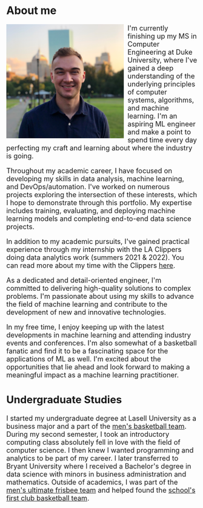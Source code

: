 # About me

<img align="left" width="310" height="300" src="resources/abzdel.png" style="float: left; margin-right: 10px;" >
<font size="+1.5">
<p>
I'm currently finishing up my MS in Computer Engineering at Duke University, where I've gained a deep understanding of the underlying principles of computer systems, algorithms, and machine learning. I'm an aspiring ML engineer and make a point to spend time every day perfecting my craft and learning about where the industry is going.

Throughout my academic career, I have focused on developing my skills in data analysis, machine learning, and DevOps/automation. I've worked on numerous projects exploring the intersection of these interests, which I hope to demonstrate through this portfolio. My expertise includes training, evaluating, and deploying machine learning models and completing end-to-end data science projects.

In addition to my academic pursuits, I've gained practical experience through my internship with the LA Clippers doing data analytics work (summers 2021 & 2022). You can read more about my time with the Clippers [here](./clippers.md).


As a dedicated and detail-oriented engineer, I'm committed to delivering high-quality solutions to complex problems. I'm passionate about using my skills to advance the field of machine learning and contribute to the development of new and innovative technologies.

In my free time, I enjoy keeping up with the latest developments in machine learning and attending industry events and conferences. I'm also somewhat of a basketball fanatic and find it to be a fascinating space for the applications of ML as well. I'm excited about the opportunities that lie ahead and look forward to making a meaningful impact as a machine learning practitioner.

## Undergraduate Studies
I started my undergraduate degree at Lasell University as a business major and a part of the [men's basketball team](https://laserpride.lasell.edu/sports/mbkb/2017-18/roster). During my second semester, I took an introductory computing class absolutely fell in love with the field of computer science. I then knew I wanted programming and analytics to be part of my career. I later transferred to Bryant University where I received a Bachelor's degree in data science with minors in business administration and mathematics. Outside of academics, I was part of the [men's ultimate frisbee team](https://www.bryantbulldogs.com/sports/club/Ultimate/Roster/2019-2020) and helped found the [school's first club basketball team](https://www.bryantbulldogs.com/sports/club/MBasketball/index).
</p>
